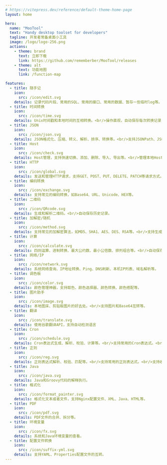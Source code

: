 ```yaml
---
# https://vitepress.dev/reference/default-theme-home-page
layout: home

hero:
  name: "MooTool"
  text: "Handy desktop toolset for developers"
  tagline: 开发者常备桌面小工具
  image: /logo/logo-256.png
  actions:
    - theme: brand
      text: 立即下载
      link: https://github.com/rememberber/MooTool/releases
    - theme: alt
      text: 功能地图
      link: /function-map

features:
  - title: 随手记
    icon:
      src: /icon/edit.svg
    details: 记录代码片段、常用的SQL、常用的接口、常用的数据、暂存一些临时log等。<br/>支持丰富的快捷替换和转换操作。
  - title: 时间转换
    icon:
      src: /icon/time.svg
    details: Unix时间戳和本地时间的互相转换。<br/>操作直观，自动保存每次转换记录，支持毫秒和秒级别的时间戳。
  - title: JSON
    icon:
      src: /icon/json.svg
    details: JSON格式化、压缩、转义、解析、排序、转换等。<br/>支持JSONPath、JSON和XML互转、JSON和JavaBean互转等。
  - title: Host
    icon:
      src: /icon/check.svg
    details: Host管理，支持快速切换、添加、删除、导入、导出等。<br/>管理本地Host文件的好帮手。
  - title: HTTP
    icon:
      src: /icon/global.svg
    details: 发送和管理HTTP请求，支持GET、POST、PUT、DELETE、PATCH等请求方式。<br/>支持自定义请求头、请求体、请求参数、请求Cookie等。
  - title: 编码转换
    icon:
      src: /icon/exchange.svg
    details: 支持常见的编码转换，如Base64、URL、Unicode、HEX等。
  - title: 二维码
    icon:
      src: /icon/QRcode.svg
    details: 生成和解析二维码。<br/>自动保存历史记录。
  - title: 加解密/随机
    icon:
      src: /icon/method.svg
    details: 支持常见的加解密算法，如MD5、SHA1、AES、DES、RSA等。<br/>支持生成随机字符串、随机数字、随机密码等。
  - title: 计算
    icon:
      src: /icon/calculate.svg
    details: 四则运算、进制转换、最大公约数、最小公倍数、排列组合等。<br/>自动保存历史记录。
  - title: 网络/IP
    icon:
      src: /icon/network.svg
    details: 系统网络查询、IP地址转换、Ping、DNS刷新、本机IP列表、域名解析等。
  - title: 调色板
    icon:
      src: /icon/color.svg
    details: 颜色管理神器，支持取色、颜色选择器、颜色转换、颜色搭配等。
  - title: 图片助手
    icon:
      src: /icon/image.svg
    details: 本地图床、剪贴板图片的好去处。<br/>支持图片和Base64互转等。
  - title: 翻译
    icon:
      src: /icon/translate.svg
    details: 使用谷歌翻译API，支持自动检测语言
  - title: Cron
    icon:
      src: /icon/schedule.svg
    details: Cron表达式生成、解析、校验、计算等。<br/>支持常用的Cron表达式。<br/>支持收藏。
  - title: 正则
    icon:
      src: /icon/reg.svg
    details: 正则表达式解析、校验、匹配等。<br/>支持常用的正则表达式。<br/>支持收藏。
  - title: Java
    icon:
      src: /icon/java.svg
    details: Java和Groovy代码的解释执行。
  - title: 格式化
    icon:
      src: /icon/format_painter.svg
    details: 格式化文本或者文件，支持Nginx配置文件、XML、Java、HTML等。
  - title: PDF
    icon:
      src: /icon/pdf.svg
    details: PDF文件的合并、拆分等。
  - title: 环境变量
    icon:
      src: /icon/fx.svg
    details: 系统和Java环境变量的查看。
  - title: 配置文件转换
    icon:
      src: /icon/suffix-yml.svg
    details: 支持YAML、Properties配置文件的互转。
---
```


<!--@include: ./overview.md-->